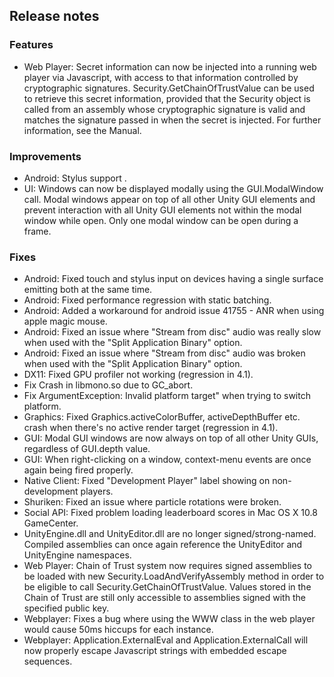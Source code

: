 ## Release notes

### Features

-   Web Player: Secret information can now be injected into a running web player via Javascript, with access to that information controlled by cryptographic signatures. Security.GetChainOfTrustValue can be used to retrieve this secret information, provided that the Security object is called from an assembly whose cryptographic signature is valid and matches the signature passed in when the secret is injected. For further information, see the Manual.

### Improvements

-   Android: Stylus support .
-   UI: Windows can now be displayed modally using the GUI.ModalWindow call. Modal windows appear on top of all other Unity GUI elements and prevent interaction with all Unity GUI elements not within the modal window while open. Only one modal window can be open during a frame.

### Fixes

-   Android: Fixed touch and stylus input on devices having a single surface emitting both at the same time.
-   Android: Fixed performance regression with static batching.
-   Android: Added a workaround for android issue 41755 - ANR when using apple magic mouse.
-   Android: Fixed an issue where \"Stream from disc\" audio was really slow when used with the \"Split Application Binary\" option.
-   Android: Fixed an issue where \"Stream from disc\" audio was broken when used with the \"Split Application Binary\" option.
-   DX11: Fixed GPU profiler not working (regression in 4.1).
-   Fix Crash in libmono.so due to GC_abort.
-   Fix ArgumentException: Invalid platform target\" when trying to switch platform.
-   Graphics: Fixed Graphics.activeColorBuffer, activeDepthBuffer etc. crash when there\'s no active render target (regression in 4.1).
-   GUI: Modal GUI windows are now always on top of all other Unity GUIs, regardless of GUI.depth value.
-   GUI: When right-clicking on a window, context-menu events are once again being fired properly.
-   Native Client: Fixed \"Development Player\" label showing on non-development players.
-   Shuriken: Fixed an issue where particle rotations were broken.
-   Social API: Fixed problem loading leaderboard scores in Mac OS X 10.8 GameCenter.
-   UnityEngine.dll and UnityEditor.dll are no longer signed/strong-named. Compiled assemblies can once again reference the UnityEditor and UnityEngine namespaces.
-   Web Player: Chain of Trust system now requires signed assemblies to be loaded with new Security.LoadAndVerifyAssembly method in order to be eligible to call Security.GetChainOfTrustValue. Values stored in the Chain of Trust are still only accessible to assemblies signed with the specified public key.
-   Webplayer: Fixes a bug where using the WWW class in the web player would cause 50ms hiccups for each instance.
-   Webplayer: Application.ExternalEval and Application.ExternalCall will now properly escape Javascript strings with embedded escape sequences.
